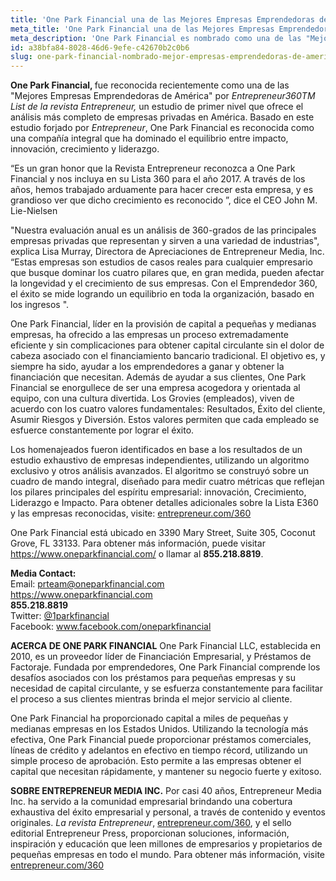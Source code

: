 ```yaml
---
title: 'One Park Financial una de las Mejores Empresas Emprendedoras de America'
meta_title: 'One Park Financial una de las Mejores Empresas Emprendedoras de America'
meta_description: 'One Park Financial es nombrado como una de las "Mejores Empresas Emprednedoras de America" por la lista de emprendedor 360 de la revista Entrepreneur 2017.'
id: a38bfa84-8028-46d6-9efe-c42670b2c0b6
slug: one-park-financial-nombrado-mejor-empresas-emprendedoras-de-america-por-la-revista-emprendedor360-del-2017
---
```

<strong>One Park Financial, </strong>fue reconocida recientemente como una de las "Mejores Empresas Emprendedoras de América" por <em>Entrepreneur360TM List de la revista Entrepreneur, </em> un estudio de primer nivel que ofrece el análisis más completo de empresas privadas en América. Basado en este estudio forjado por <em>Entrepreneur</em>, One Park Financial es reconocida como una compañía integral que ha dominado el equilibrio entre impacto, innovación, crecimiento y liderazgo.

“Es un gran honor que la Revista Entrepreneur reconozca a One Park Financial y nos incluya en su Lista 360 para el año 2017. A través de los años, hemos trabajado arduamente para hacer crecer esta empresa, y es grandioso ver que  dicho crecimiento es reconocido ”, dice el CEO John M. Lie-Nielsen

"Nuestra evaluación anual es un análisis de 360-grados de las principales empresas privadas que representan y sirven a una variedad de industrias", explica Lisa Murray, Directora de Apreciaciones de Entrepreneur Media, Inc. “Estas empresas son estudios de casos reales para cualquier empresario que busque dominar los cuatro pilares que, en gran medida, pueden afectar la longevidad y el crecimiento de sus empresas. Con el Emprendedor 360, el éxito se mide logrando un equilibrio en toda la organización, basado en los ingresos ".

One Park Financial, líder en la provisión de capital a pequeñas y medianas empresas, ha ofrecido a las empresas un proceso extremadamente eficiente y sin complicaciones para obtener capital circulante sin el dolor de cabeza asociado con el financiamiento bancario tradicional. El objetivo es, y siempre ha sido, ayudar a los emprendedores a ganar y obtener la financiación que necesitan. Además de ayudar a sus clientes, One Park Financial se enorgullece de ser una empresa acogedora y orientada al equipo, con una cultura divertida. Los Grovies (empleados), viven de acuerdo con los cuatro valores fundamentales: Resultados, Éxito del cliente, Asumir Riesgos y Diversión. Estos valores permiten que cada empleado se esfuerce constantemente por lograr el éxito.

Los homenajeados fueron identificados en base a los resultados de un estudio exhaustivo de empresas independientes, utilizando un algoritmo exclusivo y otros análisis avanzados. El algoritmo se construyó sobre un cuadro de mando integral, diseñado para medir cuatro métricas que reflejan los pilares principales del espíritu empresarial: innovación, Crecimiento, Liderazgo e Impacto. Para obtener detalles adicionales sobre la Lista E360 y las empresas reconocidas, visite: 
<a href="http://entrepreneur.com/360">entrepreneur.com/360</a>

One Park Financial está ubicado en 3390 Mary Street, Suite 305, Coconut Grove, FL 33133. Para obtener más información, puede visitar https://www.oneparkfinancial.com/ o llamar al **855.218.8819**. 

**Media Contact:** 
<br/>
Email: prteam@oneparkfinancial.com 
<br/>
<a href="https://www.oneparkfinancial.com/">https://www.oneparkfinancial.com</a>
<br/>
**855.218.8819**
<br/>
Twitter: <a href="https://twitter.com/1parkfinancial">@1parkfinancial</a> 
<br/>
Facebook: <a href="https://www.facebook.com/oneparkfinancial">www.facebook.com/oneparkfinancial</a>

**ACERCA DE ONE PARK FINANCIAL**
One Park Financial LLC, establecida en 2010, es un proveedor líder de Financiación Empresarial, y Préstamos de Factoraje. Fundada por emprendedores, One Park Financial comprende los desafíos asociados con los préstamos para pequeñas empresas y su necesidad de capital circulante, y se esfuerza constantemente para facilitar el proceso a sus clientes mientras brinda el mejor servicio al cliente. 

One Park Financial ha proporcionado capital a miles de pequeñas y medianas empresas en los Estados Unidos. Utilizando la tecnología más efectiva, One Park Financial puede proporcionar préstamos comerciales, líneas de crédito y adelantos en efectivo en tiempo récord, utilizando un simple proceso de aprobación. Esto permite a las empresas obtener el capital que necesitan rápidamente, y mantener su negocio fuerte y exitoso. 

**SOBRE ENTREPRENEUR MEDIA INC.**
Por casi 40 años, Entrepreneur Media Inc. ha servido a la comunidad empresarial brindando una cobertura exhaustiva del éxito empresarial y personal, a través de contenido y eventos originales. <em>La revista Entrepreneur</em>, <a href="http://entrepreneur.com/360">entrepreneur.com/360</a>​, y el sello editorial Entrepreneur Press, proporcionan soluciones, información, inspiración y educación que leen millones de empresarios y propietarios de pequeñas empresas en todo el mundo. Para obtener más información, visite <a href="http://entrepreneur.com/360">entrepreneur.com/360</a>